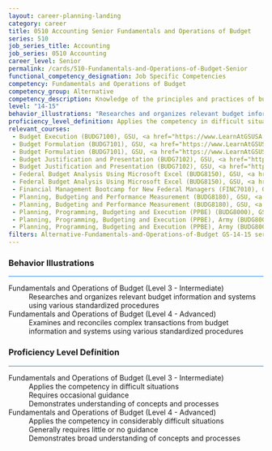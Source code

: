 ```yaml
---
layout: career-planning-landing
category: career
title: 0510 Accounting Senior Fundamentals and Operations of Budget
series: 510
job_series_title: Accounting
job_series: 0510 Accounting
career_level: Senior
permalink: /cards/510-Fundamentals-and-Operations-of-Budget-Senior
functional_competency_designation: Job Specific Competencies
competency: Fundamentals and Operations of Budget
competency_group: Alternative
competency_description: Knowledge of the principles and practices of budget administration and analysis; including preparing, justifying, reporting on, and executing the budget; and the relationships among program, budget, accounting, and reporting systems
level: "14-15"
behavior_illustrations: "Researches and organizes relevant budget information and systems using various standardized procedures ? Examines and reconciles complex transactions from budget information and systems using various standardized procedures"
proficiency_level_definition: Applies the competency in difficult situations ? Requires occasional guidance ? Demonstrates understanding of concepts and processes ? Applies the competency in considerably difficult situations ? Generally requires little or no guidance ? Demonstrates broad understanding of concepts and processes
relevant_courses: 
 - Budget Execution (BUDG7100), GSU, <a href="https://www.LearnAtGSUSA.com/BUDG7105">https://www.LearnAtGSUSA.com/BUDG7105</a>
 - Budget Formulation (BUDG7101), GSU, <a href="https://www.LearnAtGSUSA.com/BUDG7102">https://www.LearnAtGSUSA.com/BUDG7102</a>
 - Budget Formulation (BUDG7101), GSU, <a href="https://www.LearnAtGSUSA.com/BUDG7106">https://www.LearnAtGSUSA.com/BUDG7106</a>
 - Budget Justification and Presentation (BUDG7102), GSU, <a href="https://www.LearnAtGSUSA.com/BUDG7103">https://www.LearnAtGSUSA.com/BUDG7103</a>
 - Budget Justification and Presentation (BUDG7102), GSU, <a href="https://www.LearnAtGSUSA.com/BUDG7107">https://www.LearnAtGSUSA.com/BUDG7107</a>
 - Federal Budget Analysis Using Microsoft Excel (BUDG8150), GSU, <a href="https://www.LearnAtGSUSA.com/BUDG8151">https://www.LearnAtGSUSA.com/BUDG8151</a>
 - Federal Budget Analysis Using Microsoft Excel (BUDG8150), GSU, <a href="https://www.LearnAtGSUSA.com/BUDG8155">https://www.LearnAtGSUSA.com/BUDG8155</a>
 - Financial Management Bootcamp for New Federal Managers (FINC7010), GSU, <a href="https://www.LearnAtGSUSA.com/FINC7019">https://www.LearnAtGSUSA.com/FINC7019</a>
 - Planning, Budgeting and Performance Measurement (BUDG8180), GSU, <a href="https://www.LearnAtGSUSA.com/BUDG8181">https://www.LearnAtGSUSA.com/BUDG8181</a>
 - Planning, Budgeting and Performance Measurement (BUDG8180), GSU, <a href="https://www.LearnAtGSUSA.com/BUDG8185">https://www.LearnAtGSUSA.com/BUDG8185</a>
 - Planning, Programming, Budgeting and Execution (PPBE) (BUDG8000), GSU, <a href="https://www.LearnAtGSUSA.com/BUDG8005">https://www.LearnAtGSUSA.com/BUDG8005</a>
 - Planning, Programming, Budgeting and Execution (PPBE), Army (BUDG8001), GSU, <a href="https://www.LearnAtGSUSA.com/BUDG8006">https://www.LearnAtGSUSA.com/BUDG8006</a>
 - Planning, Programming, Budgeting and Execution (PPBE), Army (BUDG8001), GSU, <a href="https://www.LearnAtGSUSA.com/BUDG8010">https://www.LearnAtGSUSA.com/BUDG8010</a>
filters: Alternative-Fundamentals-and-Operations-of-Budget GS-14-15 series-0510
---
```


<div class="desktop:grid-col-6 margin-y-3">
  <div class="border-top-2 bg-white padding-3 shadow-5 height-full members-hover border-1px button-border border-top-blue radius-lg card-text-color">
    <h3>Behavior Illustrations</h3>
    <hr style="background-color: #2680EB !important;"/>
    <dl class="text-base card-content-color"><dt>Fundamentals and Operations of Budget (Level 3 - Intermediate)</dt><dd>Researches and organizes relevant budget information and systems using various standardized procedures</dd><dt>Fundamentals and Operations of Budget (Level 4 - Advanced)</dt><dd>Examines and reconciles complex transactions from budget information and systems using various standardized procedures</dd></dl>
  </div>
</div>
<div class="desktop:grid-col-6 margin-y-3">
  <div class="border-top-2 bg-white padding-3 shadow-5 height-full members-hover border-1px button-border border-top-blue radius-lg card-text-color">
    <h3>Proficiency Level Definition</h3>
     <hr style="background-color: #2680EB !important;"/>
    <dl class="text-base card-content-color"><dt>Fundamentals and Operations of Budget (Level 3 - Intermediate)</dt><dd>Applies the competency in difficult situations </dd><dd> Requires occasional guidance </dd><dd> Demonstrates understanding of concepts and processes</dd><dt>Fundamentals and Operations of Budget (Level 4 - Advanced)</dt><dd>Applies the competency in considerably difficult situations </dd><dd> Generally requires little or no guidance </dd><dd> Demonstrates broad understanding of concepts and processes</dd></dl>
  </div>
</div>